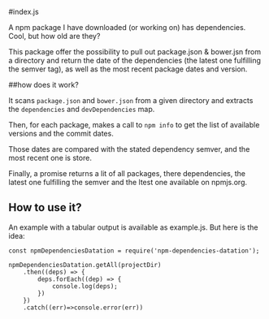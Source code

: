 #index.js

A npm package I have downloaded (or working on) has dependencies. Cool, but how old are they?

This package offer the possibility to pull out package.json & bower.jsn from a directory and return the date of the dependencies (the latest one fulfilling the semver tag), as well as the most recent package dates and version.

##how does it work?

It scans `package.json` and `bower.json` from a given directory and extracts the `dependencies` and `devDependencies` map.

Then, for each package, makes a call to `npm info` to get the list of available versions and the commit dates.

Those dates are compared with the stated dependency semver, and the most recent one is store.

Finally, a promise returns a lit of all packages, there dependencies, the latest one fulfilling the semver and the ltest one available on npmjs.org.


## How to use it?

An example with a tabular output is available as example.js. But here is the idea:

    const npmDependenciesDatation = require('npm-dependencies-datation');
    
    npmDependenciesDatation.getAll(projectDir)
        .then((deps) => {
            deps.forEach((dep) => {
                console.log(deps);
            })
        })
        .catch((err)=>console.error(err))
